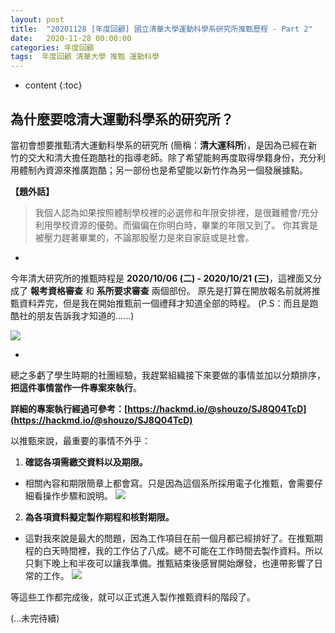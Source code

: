```yaml
---
layout: post
title:  "20201128 [年度回顧] 國立清華大學運動科學系研究所推甄歷程 - Part 2"
date:   2020-11-28 00:00:00
categories: 年度回顧
tags:  年度回顧 清華大學 推甄 運動科學
---
```



* content
{:toc}


## 為什麼要唸清大運動科學系的研究所？

當初會想要推甄清大運動科學系的研究所 (簡稱：**清大運科所**)，是因為已經在新竹的交大和清大擔任跑酷社的指導老師。除了希望能夠再度取得學籍身份，充分利用體制內資源來推廣跑酷；另一部份也是希望能以新竹作為另一個發展據點。

**【題外話】**
> 我個人認為如果按照體制學校裡的必選修和年限安排裡，是很難體會/充分利用學校資源的優勢。而偏偏在你明白時，畢業的年限又到了。
> 你其實是被壓力趕著畢業的，不論那股壓力是來自家庭或是社會。

-

今年清大研究所的推甄時程是 **2020/10/06 (二) - 2020/10/21 (三)**，這裡面又分成了 **報考資格審查** 和 **系所要求審查** 兩個部份。
原先是打算在開放報名前就將推甄資料弄完，但是我在開始推甄前一個禮拜才知道全部的時程。
(P.S：而且是跑酷社的朋友告訴我才知道的......)

![](https://i.imgur.com/24wwvYh.jpg)


-


總之多虧了學生時期的社團經驗，我趕緊組織接下來要做的事情並加以分類排序，**把這件事情當作一件專案來執行**。

**詳細的專案執行經過可參考：[https://hackmd.io/@shouzo/SJ8Q04TcD](https://hackmd.io/@shouzo/SJ8Q04TcD)**

以推甄來說，最重要的事情不外乎：
1. **確認各項需繳交資料以及期限。**
* 相關內容和期限簡章上都會寫。只是因為這個系所採用電子化推甄，會需要仔細看操作步驟和說明。
![](https://i.imgur.com/R1oW0OT.png)


2. **為各項資料擬定製作期程和核對期限。**
* 這對我來說是最大的問題，因為工作項目在前一個月都已經排好了。在推甄期程的白天時間裡，我的工作佔了八成。總不可能在工作時間去製作資料。所以只剩下晚上和半夜可以讓我準備。推甄結束後感冒開始爆發，也連帶影響了日常的工作。
![](https://i.imgur.com/59HEfuj.png)


等這些工作都完成後，就可以正式進入製作推甄資料的階段了。

(...未完待續)
